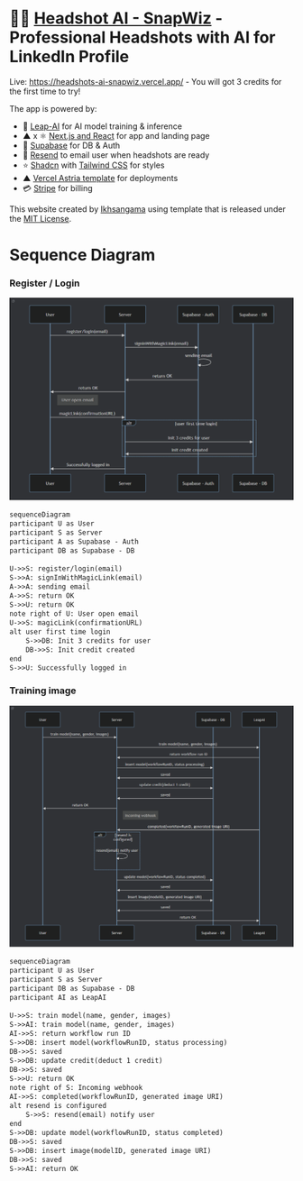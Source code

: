# 👨‍💼 [Headshot AI - SnapWiz](https://headshots-ai-snapwiz.vercel.app/) - Professional Headshots with AI for LinkedIn Profile

Live: https://headshots-ai-snapwiz.vercel.app/ -
You will got 3 credits for the first time to try!

The app is powered by:
- 🚀 [Leap-AI](https://www.astria.ai/) for AI model training & inference
- ▲ x ⚛️ [Next.js and React](https://nextjs.org/) for app and landing page
- 🔋 [Supabase](https://supabase.com/) for DB & Auth
- 📩 [Resend](https://resend.com/) to email user when headshots are ready
- ⭐️ [Shadcn](https://ui.shadcn.com/) with [Tailwind CSS](https://tailwindcss.com/) for styles
- ▲ [Vercel Astria template](https://vercel.com/new/clone?repository-url=https%3A%2F%2Fgithub.com%2Fleap-ai%2Fheadshots-starter%2Ftree%2Fmain&env=ASTRIA_API_KEY,APP_WEBHOOK_SECRET&envDescription=Set%20up%20environment%20variables%20for%20Leap%20AI%20and%20redirect%20URL%20in%20Supabase%20Auth%20dashboard.%20See%20.env.local.example%20for%20full%20config%20with%20Resend%20and%20Stripe.&envLink=https%3A%2F%2Fgithub.com%2Fleap-ai%2Fheadshots-starter%2Fblob%2Fmain%2F.env.local.example&project-name=headshots-starter-clone&repository-name=headshots-starter-clone&demo-title=AI%20Headshot%20Generator&demo-description=A%20Professional%20AI%20headshot%20generator%20starter%20kit%20powered%20by%20Next.js%2C%20Leap%20AI%2C%20and%20Vercel&demo-url=https%3A%2F%2Fwww.getheadshots.ai%2F&demo-image=https%3A%2F%2Fimages.ctfassets.net%2Fe5382hct74si%2F1CEDfTwO5vPEiNMgN2Y1t6%2F245d1e0c11c4d8e734fbe345b9ecdc7c%2Fdemo.png&integration-ids=oac_VqOgBHqhEoFTPzGkPd7L0iH6&external-id=https%3A%2F%2Fgithub.com%2Fleap-ai%2Fheadshots-starter%2Ftree%2Fmain) for deployments
- 💳 [Stripe](https://stripe.com/) for billing

This website created by [Ikhsangama](https://www.linkedin.com/in/ikhsangama/) using template that is released under the [MIT License](https://choosealicense.com/licenses/mit/).

# Sequence Diagram

### Register / Login
![img.png](img.png)
```mermaid
sequenceDiagram
participant U as User
participant S as Server
participant A as Supabase - Auth
participant DB as Supabase - DB

U->>S: register/login(email)
S->>A: signInWithMagicLink(email)
A->>A: sending email
A->>S: return OK
S->>U: return OK
note right of U: User open email
U->>S: magicLink(confirmationURL)
alt user first time login
    S->>DB: Init 3 credits for user
    DB->>S: Init credit created
end
S->>U: Successfully logged in
```

### Training image
![img_1.png](img_1.png)
```mermaid
sequenceDiagram
participant U as User
participant S as Server
participant DB as Supabase - DB
participant AI as LeapAI

U->>S: train model(name, gender, images)
S->>AI: train model(name, gender, images)
AI->>S: return workflow run ID
S->>DB: insert model(workflowRunID, status processing)
DB->>S: saved
S->>DB: update credit(deduct 1 credit)
DB->>S: saved
S->>U: return OK
note right of S: Incoming webhook
AI->>S: completed(workflowRunID, generated image URI)
alt resend is configured
    S->>S: resend(email) notify user
end
S->>DB: update model(workflowRunID, status completed)
DB->>S: saved
S->>DB: insert image(modelID, generated image URI)
DB->>S: saved
S->>AI: return OK
```